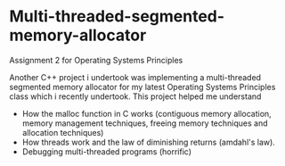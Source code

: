 # Multi-threaded-segmented-memory-allocator
 Assignment 2 for Operating Systems Principles
 
Another C++ project i undertook was implementing a multi-threaded segmented memory allocator for my latest Operating Systems Principles class which i recently undertook. This project helped me understand

- How the malloc function in C works (contiguous memory allocation, memory management techniques, freeing memory techniques and allocation techniques) 
- How threads work and the law of diminishing returns (amdahl's law).
- Debugging multi-threaded programs (horrific)
